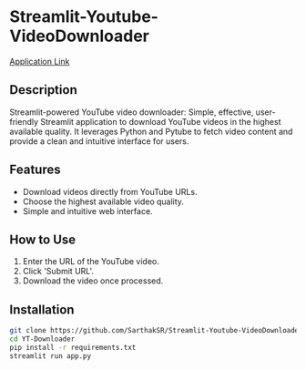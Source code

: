 # Streamlit-Youtube-VideoDownloader
[Application Link](https://yt-video-saver.streamlit.app/)

## Description
Streamlit-powered YouTube video downloader: Simple, effective, user-friendly Streamlit application to download YouTube videos in the highest available quality. It leverages Python and Pytube to fetch video content and provide a clean and intuitive interface for users.

## Features
- Download videos directly from YouTube URLs.
- Choose the highest available video quality.
- Simple and intuitive web interface.

## How to Use
1. Enter the URL of the YouTube video.
2. Click 'Submit URL'.
3. Download the video once processed.

## Installation
```bash
git clone https://github.com/SarthakSR/Streamlit-Youtube-VideoDownloader.git
cd YT-Downloader
pip install -r requirements.txt
streamlit run app.py
